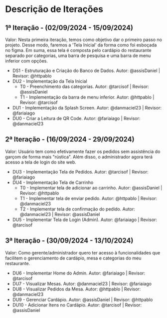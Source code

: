 # Descrição de Iterações


## 1ª Iteração - (02/09/2024 - 15/09/2024)
Valor: Nesta primeira iteração, temos como objetivo dar o primeiro passo no projeto. Desse modo, faremos a 'Tela Inicial' da forma como foi esboçada no figma. Em suma, essa tela é composta pelo cardápio do restaurante separado por categorias, uma barra de pesquisa e uma barra de menu inferior com opções.

- DS1 - Estruturação e Criação do Banco de Dados. Autor: @assisDaniel | Revisor: @httpablo
- DU2 - Implementação da Tela Inicial
    - T0 - Preenchimento das categorias. Autor: @tarcisof | Revisor: @assisDaniel
    - T1 - Implementação da barra de menu inferior. Autor: @httpablo | Revisor: @tarcisof 
- DU1 - Implementação da Splash Screen. Autor: @danmaciel23 | Revisor: @fariaiago
- DU0 - Criar a Leitura de QR Code. Autor: @fariaiago | Revisor: @danmaciel23

## 2ª Iteração - (16/09/2024 - 29/09/2024)
Valor: Usuário tem como efetivamente fazer os pedidos sem assistência do garçom de forma mais "rústica". Além disso, o administrador agora terá acesso a tela de login do site web.

- DU3 - Implementação Tela de Pedidos. Autor: @tarcisof | Revisor: @fariaiago
- DU4 - Implementação Tela de Carrinho
    - T0 - Implementar tela de adicionar ao carrinho. Autor: @assisDaniel | Revisor: @httpablo
    - T1 - Implementar tela de enviar pedido. Autor: @httpablo | Revisor: @danmaciel23
    - T2 - Implementar tela de confirmação do pedido. Autor: @danmaciel23 | Revisor: @assisDaniel
- DU5 - Implementar Tela de Login (Admin). Autor: @fariaiago | Revisor: @tarcisof

## 3ª Iteração - (30/09/2024 - 13/10/2024)
Valor: Como gerente/administrador quero ter acesso à funcionalidades que facilitem o gerenciamento de cardápio, mesa e categorias do meu restaurante.

- DU6 - Implementar Home do Admin. Autor: @fariaiago | Revisor: @tarcisof
- DU7 - Visualizar Mesas. Autor: @danmaciel23 | Revisor: @fariaiago
- DU8 - Visualizar Pedidos da Mesa. Autor: @httpablo | Revisor: @danmaciel23
- DU9 - Gerenciar Cardápio. Autor: @assisDaniel | Revisor: @httpablo
- DU10 - Adicionar Itens no Cardápio. Autor: @tarcisof | Revisor: @assisDaniel
